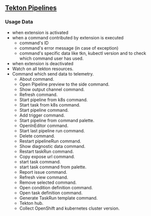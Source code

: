 ## [Tekton Pipelines](https://github.com/redhat-developer/vscode-tekton)

### Usage Data

* when extension is activated
* when a command contributed by extension is executed
    * command's ID
    * command's error message (in case of exception)
    * command's specific data like tkn, kubectl version and to check which command user has used.
* when extension is deactivated
* Watch on all tekton resources.
* Command which send data to telemetry.
    * About command.
    * Open Pipeline preview to the side command.
    * Show output channel command.
    * Refresh command.
    * Start pipeline from k8s command.
    * Start task from k8s command.
    * Start pipeline command.
    * Add trigger command.
    * Start pipeline from command palette.
    * OpenInEditor command.
    * Start last pipeline run command.
    * Delete command.
    * Restart pipelineRun command.
    * Show diagnostic data command.
    * Restart taskRun command.
    * Copy expose url command.
    * start task command.
    * start task command from palette.
    * Report issue command.
    * Refresh view command.
    * Remove selected command.
    * Open condition definition command.
    * Open task definition command.
    * Generate TaskRun template command.
    * Tekton hub.
    * Collect OpenShift and kubernetes cluster version.

